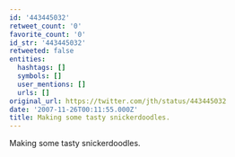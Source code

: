 ```yaml
---
id: '443445032'
retweet_count: '0'
favorite_count: '0'
id_str: '443445032'
retweeted: false
entities:
  hashtags: []
  symbols: []
  user_mentions: []
  urls: []
original_url: https://twitter.com/jth/status/443445032
date: '2007-11-26T00:11:55.000Z'
title: Making some tasty snickerdoodles.
---
```


Making some tasty snickerdoodles.